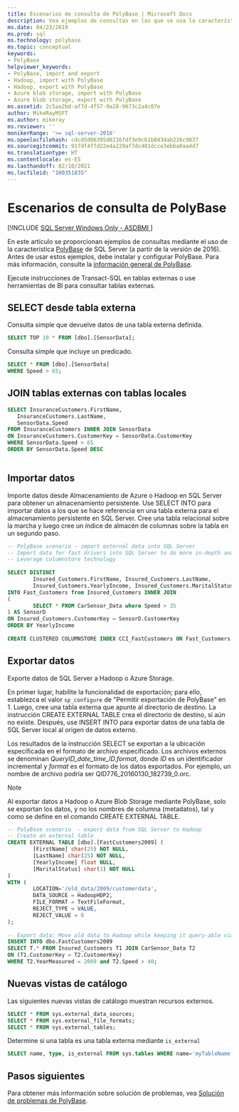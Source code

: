 ```yaml
---
title: Escenarios de consulta de PolyBase | Microsoft Docs
description: Vea ejemplos de consultas en las que se usa la característica PolyBase de SQL Server, como SELECT, la instrucción JOIN externa con tablas locales, importación y exportación de datos, y nuevas vistas de catálogo.
ms.date: 04/23/2019
ms.prod: sql
ms.technology: polybase
ms.topic: conceptual
keywords:
- PolyBase
helpviewer_keywords:
- PolyBase, import and export
- Hadoop, import with PolyBase
- Hadoop, export with PolyBase
- Azure blob storage, import with PolyBase
- Azure blob storage, export with PolyBase
ms.assetid: 2c5aa2bd-af7d-4f57-9a28-9673c2a4c07e
author: MikeRayMSFT
ms.author: mikeray
ms.reviewer: ''
monikerRange: '>= sql-server-2016'
ms.openlocfilehash: cdcd5d06395d8216fdf3e9c61b8434ab226c9837
ms.sourcegitcommit: 917df4ffd22e4a229af7dc481dcce3ebba0aa4d7
ms.translationtype: HT
ms.contentlocale: es-ES
ms.lasthandoff: 02/10/2021
ms.locfileid: "100351835"
---
```

# <a name="polybase-query-scenarios"></a>Escenarios de consulta de PolyBase

[!INCLUDE [SQL Server Windows Only - ASDBMI ](../../includes/applies-to-version/sql-windows-only-asdbmi.md)]

En este artículo se proporcionan ejemplos de consultas mediante el uso de la característica [PolyBase](../../relational-databases/polybase/polybase-guide.md) de SQL Server (a partir de la versión de 2016). Antes de usar estos ejemplos, debe instalar y configurar PolyBase. Para más información, consulte la [información general de PolyBase](polybase-guide.md).
  
Ejecute instrucciones de Transact-SQL en tablas externas o use herramientas de BI para consultar tablas externas.
  
## <a name="select-from-external-table"></a>SELECT desde tabla externa  

Consulta simple que devuelve datos de una tabla externa definida.  

```sql  
SELECT TOP 10 * FROM [dbo].[SensorData];   
```

Consulta simple que incluye un predicado.

```sql
SELECT * FROM [dbo].[SensorData]
WHERE Speed > 65;
```

## <a name="join-external-tables-with-local-tables"></a>JOIN tablas externas con tablas locales

```sql
SELECT InsuranceCustomers.FirstName,   
   InsuranceCustomers.LastName,   
   SensorData.Speed  
FROM InsuranceCustomers INNER JOIN SensorData    
ON InsuranceCustomers.CustomerKey = SensorData.CustomerKey   
WHERE SensorData.Speed > 65   
ORDER BY SensorData.Speed DESC  
  
```  

## <a name="import-data"></a>Importar datos

Importe datos desde Almacenamiento de Azure o Hadoop en SQL Server para obtener un almacenamiento persistente. Use SELECT INTO para importar datos a los que se hace referencia en una tabla externa para el almacenamiento persistente en SQL Server. Cree una tabla relacional sobre la marcha y luego cree un índice de almacén de columnas sobre la tabla en un segundo paso.

```sql
-- PolyBase scenario - import external data into SQL Server
-- Import data for fast drivers into SQL Server to do more in-depth analysis
-- Leverage columnstore technology
  
SELECT DISTINCT   
        Insured_Customers.FirstName, Insured_Customers.LastName,   
        Insured_Customers.YearlyIncome, Insured_Customers.MaritalStatus  
INTO Fast_Customers from Insured_Customers INNER JOIN   
(  
        SELECT * FROM CarSensor_Data where Speed > 35   
) AS SensorD  
ON Insured_Customers.CustomerKey = SensorD.CustomerKey  
ORDER BY YearlyIncome  
  
CREATE CLUSTERED COLUMNSTORE INDEX CCI_FastCustomers ON Fast_Customers;  
```

## <a name="export-data"></a>Exportar datos

Exporte datos de SQL Server a Hadoop o Azure Storage. 

En primer lugar, habilite la funcionalidad de exportación; para ello, establezca el valor `sp_configure` de "Permitir exportación de PolyBase" en 1. Luego, cree una tabla externa que apunte al directorio de destino. La instrucción CREATE EXTERNAL TABLE crea el directorio de destino, si aún no existe. Después, use INSERT INTO para exportar datos de una tabla de SQL Server local al origen de datos externo. 

Los resultados de la instrucción SELECT se exportan a la ubicación especificada en el formato de archivo especificado. Los archivos externos se denominan *QueryID_date_time_ID.format*, donde *ID* es un identificador incremental y *format* es el formato de los datos exportados. Por ejemplo, un nombre de archivo podría ser QID776_20160130_182739_0.orc.

> [!NOTE]
> Al exportar datos a Hadoop o Azure Blob Storage mediante PolyBase, solo se exportan los datos, y no los nombres de columna (metadatos), tal y como se define en el comando CREATE EXTERNAL TABLE.

```sql  
-- PolyBase scenario  - export data from SQL Server to Hadoop
-- Create an external table
CREATE EXTERNAL TABLE [dbo].[FastCustomers2009] (  
        [FirstName] char(25) NOT NULL,   
        [LastName] char(25) NOT NULL,   
        [YearlyIncome] float NULL,   
        [MaritalStatus] char(1) NOT NULL  
)  
WITH (  
        LOCATION='/old_data/2009/customerdata',  
        DATA_SOURCE = HadoopHDP2,  
        FILE_FORMAT = TextFileFormat,  
        REJECT_TYPE = VALUE,  
        REJECT_VALUE = 0  
);  
  
-- Export data: Move old data to Hadoop while keeping it query-able via an external table.  
INSERT INTO dbo.FastCustomers2009  
SELECT T.* FROM Insured_Customers T1 JOIN CarSensor_Data T2  
ON (T1.CustomerKey = T2.CustomerKey)  
WHERE T2.YearMeasured = 2009 and T2.Speed > 40;  
```

## <a name="new-catalog-views"></a>Nuevas vistas de catálogo

Las siguientes nuevas vistas de catálogo muestran recursos externos.

```sql
SELECT * FROM sys.external_data_sources;   
SELECT * FROM sys.external_file_formats;  
SELECT * FROM sys.external_tables;  
```

 Determine si una tabla es una tabla externa mediante `is_external`  

```sql  
SELECT name, type, is_external FROM sys.tables WHERE name='myTableName'   
```  

## <a name="next-steps"></a>Pasos siguientes  

Para obtener más información sobre solución de problemas, vea [Solución de problemas de PolyBase](../../relational-databases/polybase/polybase-troubleshooting.md).
